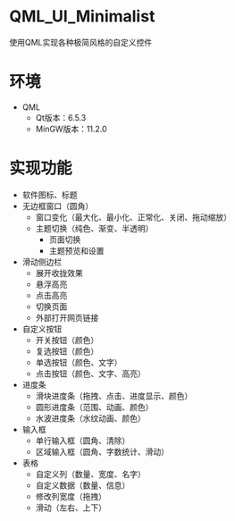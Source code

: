 # QML_UI_Minimalist

使用QML实现各种极简风格的自定义控件

# 环境

+ QML
  + Qt版本：6.5.3
  + MinGW版本：11.2.0

# 实现功能

+ 软件图标、标题
+ 无边框窗口（圆角）
  + 窗口变化（最大化、最小化、正常化、关闭、拖动缩放）
  + 主题切换（纯色、渐变、半透明）
    + 页面切换
    + 主题预览和设置
+ 滑动侧边栏
  + 展开收拢效果
  + 悬浮高亮
  + 点击高亮
  + 切换页面
  + 外部打开网页链接
+ 自定义按钮
  + 开关按钮（颜色）
  + 复选按钮（颜色）
  + 单选按钮（颜色、文字）
  + 点击按钮（颜色、文字、高亮）
+ 进度条
  + 滑块进度条（拖拽、点击、进度显示、颜色）
  + 圆形进度条（范围、动画、颜色）
  + 水波进度条（水纹动画、颜色）
+ 输入框
  + 单行输入框（圆角、清除）
  + 区域输入框（圆角、字数统计、滑动）
+ 表格
  + 自定义列（数量、宽度、名字）
  + 自定义数据（数量、信息）
  + 修改列宽度（拖拽）
  + 滑动（左右、上下）
